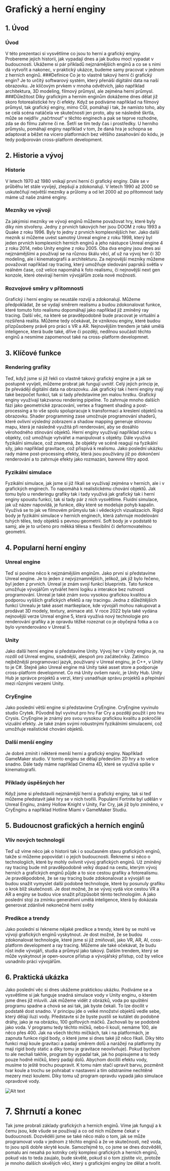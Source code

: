 # Grafický a herní enginy

## 1. Úvod 

### Úvod
V této prezentaci si vysvětlíme co jsou to herní a grafický enginy. Probereme jejich historii, jak vypadají dnes a jak budou moct vypadat v budoucnosti. Ukážeme si pár příkladů nejznámějších enginů a co se s nimi dá vytvořit a nakonec, v praktický ukázce, budeme samy pracovat v jednom z herních enginů.
###Definice
Co je to vlastně takový herní či grafický engin? Je to určitý softwarový systém, který přenáší digitální data na naší obrazovku. Je klíčovým prvkem v mnoha odvětvích, jako například architektura, 3D modeling, filmový průmysl, ale zejména herní průmysl.
###Důležitost
Díky grafickým a herním enginům dokážeme dnes dělat již skoro fotorealistické hry či efekty. Když se podíváme například na filmový průmysl, tak grafický enginy, mimo CGI, pomáhají i tak, že namísto toho, aby se celá scéna natáčela ve skutečnosti jen proto, aby se následně škrtla, může se nejdřív „načrtnout“ v těchto enginech a pak se teprve rozhodne, zda se do filmu zahrne či ne. Šetří se tím tedy čas i prostředky. U herního průmyslu, pomáhají enginy například v tom, že daná hra je schopna se adaptovat a běžet na vícero platformách bez většího zasahování do kódu, je tedy podporován cross-platform development.


## 2. Historie a vývoj 

### Historie
V letech 1970 až 1980 vnikají první herní či grafický enginy. Dále se v průběhu let stále vyvíjejí, zlepšují a zdokonalují. V letech 1990 až 2000 se uskutečňují největší mezníky a průlomy a od let 2000 až po přítomnost tady máme už naše známé enginy.
### Mezníky ve vývoji
Za jakýmisi mezníky ve vývoji enginů můžeme považovat hry, které byly díky nim stvořeny. Jedny z prvních takových her jsou DOOM z roku 1993 a Quake z roku 1996. Byly to jedny z prvních komplexnějších her. Jako další mezník si můžeme uvést samotný Unreal engine z roku 1998, který byl jeden  prvních komplexních herních enginů a jeho nástupce Unreal engine 4 z roku 2014, nebo Unity engine z roku 2005. Oba dva enginy jsou dnes asi nejznámějšími a používají se na různou škálu věcí, ať už na vývoj her či 3D modeling, ale i kinematografii a architekturu. Za nejnovější mezníky můžeme považovat například ray tracing, který umožňuje sledování paprsků světla v reálném čase, což velice napomáhá k foto realismu, či nejnovější next gen konzole, které otevírají herním vývojářům zcela nové možnosti.
### Rozvojové směry v přítomnosti
Grafický i herní enginy se neustále rozvíjí a zdokonalují. Můžeme předpokládat, že se vydají směrem realismu a budou zdokonalovat funkce, které tomuto foto realismu dopomáhají jako například již zmíněný ray tracing. Další věc, na které se pravděpodobně bude pracovat je virtuální a rozšířená realita. Můžeme tedy očekávat, že vzniknou enginy, které budou přizpůsobeny právě pro práci s VR a AR. Nejnovějším trendem je také umělá inteligence, která bude také, dříve či později, nedílnou součástí těchto enginů a nesmíme zapomenout také na cross-platform developmnet.


## 3. Klíčové funkce

### Rendering grafiky
Teď, když jsme si již řekli co vlastně takový grafický engine je a jak se postupně vyvíjeli, můžeme probrat jak fungují uvnitř. Celý jejich princip je, že převádějí digitální data na obrazovku. Jak grafický tak i herní enginy mají také bezpočet funkcí, tak si tady představíme jen malou hrstku. Grafický enginy využívají takzvanou rendering pipeline. To zahrnuje mnoho dalších fází jako geometrické zpracování, vertex a fragment shading a post-processing a to vše spolu spolupracuje k transformaci a kreslení objektů na obrazovku. Shader programming zase umožnuje programování shaderů, které ovlivní výsledný zobrazení a shadow mapping generuje stínovou mapu, která je následně využitá při renderování, aby se dosáhlo věrohodného stínování objektů. Herní enginy využívají například scénu s objekty, což umožňuje vytvářet a manipulovat s objekty. Dále využívá fyzikální simulace, což znamená, že objekty ve scéně reagují na fyzikální síly, jako například gravitace, což přispívá k realismu. Jako poslední ukázku rady máme post-processing efekty, která jsou používány již po dokončení renderování a to zahrnuje efekty jako rozmazání, barevné filtry apod.
### Fyzikální simulace
Fyzikální simulace, jak jsme si již říkali se využívají zejména v herních, ale i v grafických enginech. To napomáhá k realistickému chování objektů. Jak tomu bylo u renderingu grafiky tak i tady využívá jak grafický tak i herní enginy spoustu funkcí, tak si tady pár z nich vysvětlíme. Fluidní simulace, jak už název napovídá, je funkce, díky které se modeluje pohyb kapalin. Využívá se to jak ve filmovém průmyslu tak i vědeckých vizualizacích. Rigid body je fyzikální simulace v herních enginech, která zahrnuje modelování tuhých těles, tedy objektů s pevnou geometrií. Soft body je v podstatě to samý, ale je to určeno pro měkká tělesa s flexibilní či deformovatelnou geometrií.


## 4. Popularní herní enginy 

### Unreal engine
Teď si povíme něco k nejznámějším enginům. Jako první si představíme Unreal engine. Je to jeden z nejvýznamnějších, jelikož, jak již bylo řečeno, byl jeden z prvních. Unreal je znám svojí funkcí blueprints. Tato funkce umožňuje vývojářům vytvářet herní logiku a interakce bez nutnosti programování. Unreal je také znám svou vysokou grafickou kvalitou a podporou vyšších grafických efektů a ray tracingu. Jedna z důležitějších funkcí Unrealu je také asset martkeplace, kde vývojáři mohou nakupovat a prodávat 3D modely, textury, animace atd. V roce 2022 byla také vydána nejnovější verze Unreal engine 5, která využívá nový technologie pro renderování grafiky a je opravdu těžké rozeznat co je obyčejná fotka a co bylo vyrenderováno v Unreal 5.
### Unity
Jako další herní engine si představíme Unity. Vývoj her v Unity enginu je, na rozdíl od Unreal enginu, snadnější, alespoň pro začátečníky. Zatímco nejběžnější programovací jazyk, používaný v Unreal enginu, je C++, v Unity to je C#. Stejně jako Unreal engine má Unity také asset store a podporuje cross-platform developmnet. Co má Unity ovšem navíc, je Unity Hub. Unity Hub je správce projektů a verzí, který usnadňuje správu projektů a přepínání mezi různými verzemi Unity.
### CryEngine
Jako poslední větší engine si představíme CryEngine. CryEngine vyvinulo studio Crytek. Původně byl vyvinut pro hru Far Cry a později použit i pro hru Crysis. CryEngine je známý pro svou vysokou grafickou kvalitu a pokročilé vizuální efekty. Je také znám svými robustnými fyzikálními simulacemi, což umožňuje realistické chování objektů.
### Další menší enginy
Je dobré zmínit i některé menší herní a grafický enginy. Například GameMaker studio. V tomto enginu se dělají především 2D hry a to velice snadno. Dále tady máme například Cinema 4D, které se využívá spíše v kinematografii.
### Příklady úspěšných her 
Když jsme si představili nejznámější herní a grafický enginy, tak si teď můžeme představit jaké hry se v nich tvořili. Populární Fortnite byl udělán v Unreal Enginu, známý Hollow Knight v Unity, Far Cry, jak již bylo zmíněno, v CryEnginu a například Hotline Miami v GameMaker Studiu.


## 5. Budoucnost grafických a herních enginů 

### Vliv nových technologií
Teď už víme něco jak o historii tak i o současném stavu grafických enginů, takže si můžeme popovídat i o jejich budoucnosti. Řekneme si něco o technologiích, které by mohly ovlivnit vývoj grafických enginů. Už zmíněný ray tracing bude mít pravděpodobně velký dopad na cestu, kterým vývoj herních a grafických enginů půjde a to sice cestou grafiky a fotorealismu. Je pravděpodobné, že se ray tracing bude zdokonalovat a vývojáři se budou snažit vymyslet další podobné technologie, které by posunuly grafiku o krok blíž skutečnosti. Je dost možné, že se vývoj vydá více cestou VR a AR a enginy se budou více snažit přizpůsobit těmto technologiím. A jako poslední stojí za zmínku generativní umělá inteligence, která by dokázala generovat zdánlivě nekonečné herní světy
### Predikce a trendy
Jako poslední si řekneme nějaké predikce a trendy, které by se mohli ve vývoji grafických enginů vyskytnout. Je dost možné, že se budou zdokonalovat technologie, které jsme si již zmiňovali, jako VR, AR, AI, coss-platform development a ray tracing. Můžeme ale také očekávat, že budu růst indie vývojáři, studia a průmysl jako takový. Dalším trendem, který se může vyskytnout je open-source přístup a vývojářský přístup, což by velice usnadnilo práci vývojářům.


## 6. Praktická ukázka 

Jako poslední věc si dnes ukážeme praktickou ukázku. Podíváme se a vysvětlíme si jak funguje snadná simulace vody v Unity enginu, o kterém jsme dnes již mluvili. Jak můžeme vidět z obrázků, voda po spuštění programu spadne a chová se asi tak, jak byste čekali. To lze docílit v podstatě dost snadno. V principu jde o velké množství objektů vedle sebe, který dělají iluzi vody. Představte si že byste pustili se kutálet do podobné dráhy, jako je na obrázku, 100 golfových máčků. Zachovali by se podobně jako voda. V programu tedy těchto míčků, nebo-li koulí, nemáme 100, ale něco přes 400. Jak na všech těchto míčkách, tak i na platformách, je zapnuta funkce rigid body, o které jsme si dnes také již něco říkali. Díky této funkci mají koule gravitaci a padají směrem dolů a narážejí na platformy (ty mají rigid body static a díky tomu je gravitace neovlivňuje). Pokud bychom to ale nechali takhle, program by vypadal tak,  jak ho popisujeme a to tedy pouze hodně míčků, který padají dolů. Abychom docílili efektu vody, musíme to ještě trochu poupravit. K tomu nám stačí upravit barvu, pozměnit tvar koule a trochu se pohrabat v nastavení a tím odstraníme nechtěné mezery mezi koulemi. Díky tomu už program opravdu vypadá jako simulace opravdové vody.

![Alt text](obr1.png)

# 7. Shrnutí a konec

Tak jsme probrali základy grafických a herních enginů. Víme jak fungují a k čemu jsou, kde všude se používají a co od nich můžeme čekat v budoucnosti. Dozvěděli jsme se také něco málo o tom, jak se může programovat voda v jednom z těchto enginů a že ve skutečnosti, než voda, to jsou spíš dobře skryté koule. Samozřejmě to, co jsme se dnes dozvěděli, pomalu ani nesahá po kotníky celý komplexi grafických a herních enginů, pokud vás to teda zaujalo, bude skvělé, pokud si o tom zjistíte víc, protože je mnoho dalších skvělých věcí, který s grafickými enginy lze dělat a tvořit.
